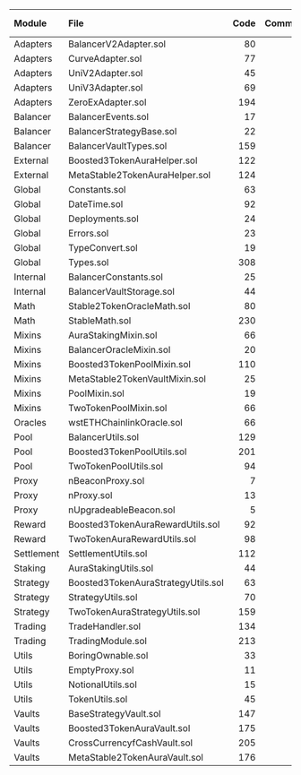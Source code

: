 | Module     | File                                     | Code | Comments | Total Lines | Complexity / Line |
| :--------- | :--------------------------------------- | ---: | -------: | ----------: | ----------------: |
| Adapters   | BalancerV2Adapter.sol                    |   80 |        2 |          91 |              17.5 |
| Adapters   | CurveAdapter.sol                         |   77 |        3 |          92 |              35.1 |
| Adapters   | UniV2Adapter.sol                         |   45 |        2 |          53 |              15.6 |
| Adapters   | UniV3Adapter.sol                         |   69 |        2 |          89 |              21.7 |
| Adapters   | ZeroExAdapter.sol                        |  194 |       29 |         240 |              19.6 |
| Balancer   | BalancerEvents.sol                       |   17 |        2 |          24 |               0.0 |
| Balancer   | BalancerStrategyBase.sol                 |   22 |        3 |          32 |               4.5 |
| Balancer   | BalancerVaultTypes.sol                   |  159 |       21 |         207 |               0.0 |
| External   | Boosted3TokenAuraHelper.sol              |  122 |       12 |         157 |               4.9 |
| External   | MetaStable2TokenAuraHelper.sol           |  124 |       10 |         155 |               4.8 |
| Global     | Constants.sol                            |   63 |       36 |         116 |               0.0 |
| Global     | DateTime.sol                             |   92 |       28 |         139 |              34.8 |
| Global     | Deployments.sol                          |   24 |        2 |          30 |               0.0 |
| Global     | Errors.sol                               |   23 |        2 |          26 |               0.0 |
| Global     | TypeConvert.sol                          |   19 |        1 |          25 |               5.3 |
| Global     | Types.sol                                |  308 |      233 |         586 |               0.0 |
| Internal   | BalancerConstants.sol                    |   25 |       23 |          51 |               0.0 |
| Internal   | BalancerVaultStorage.sol                 |   44 |        6 |          60 |               0.0 |
| Math       | Stable2TokenOracleMath.sol               |   80 |        9 |         106 |              11.2 |
| Math       | StableMath.sol                           |  230 |      100 |         391 |              16.5 |
| Mixins     | AuraStakingMixin.sol                     |   66 |        6 |          85 |              13.6 |
| Mixins     | BalancerOracleMixin.sol                  |   20 |        2 |          27 |               0.0 |
| Mixins     | Boosted3TokenPoolMixin.sol               |  110 |       15 |         148 |              10.9 |
| Mixins     | MetaStable2TokenVaultMixin.sol           |   25 |        3 |          32 |               0.0 |
| Mixins     | PoolMixin.sol                            |   19 |        1 |          24 |               0.0 |
| Mixins     | TwoTokenPoolMixin.sol                    |   66 |        9 |          88 |               6.1 |
| Oracles    | wstETHChainlinkOracle.sol                |   66 |        1 |          80 |               1.5 |
| Pool       | BalancerUtils.sol                        |  129 |        9 |         152 |               7.8 |
| Pool       | Boosted3TokenPoolUtils.sol               |  201 |       40 |         272 |               3.5 |
| Pool       | TwoTokenPoolUtils.sol                    |   94 |       30 |         143 |              14.9 |
| Proxy      | nBeaconProxy.sol                         |    7 |        2 |          12 |               0.0 |
| Proxy      | nProxy.sol                               |   13 |        2 |          19 |               0.0 |
| Proxy      | nUpgradeableBeacon.sol                   |    5 |        3 |          10 |               0.0 |
| Reward     | Boosted3TokenAuraRewardUtils.sol         |   92 |        8 |         116 |               5.4 |
| Reward     | TwoTokenAuraRewardUtils.sol              |   98 |       11 |         121 |               9.2 |
| Settlement | SettlementUtils.sol                      |  112 |       34 |         166 |               9.8 |
| Staking    | AuraStakingUtils.sol                     |   44 |        7 |          59 |               9.1 |
| Strategy   | Boosted3TokenAuraStrategyUtils.sol       |   63 |       19 |          96 |              12.7 |
| Strategy   | StrategyUtils.sol                        |   70 |       12 |          92 |              25.7 |
| Strategy   | TwoTokenAuraStrategyUtils.sol            |  159 |       14 |         195 |               8.8 |
| Trading    | TradeHandler.sol                         |  134 |       21 |         181 |              31.3 |
| Trading    | TradingModule.sol                        |  213 |       53 |         300 |              13.1 |
| Utils      | BoringOwnable.sol                        |   33 |       16 |          58 |              18.2 |
| Utils      | EmptyProxy.sol                           |   11 |        3 |          18 |               9.1 |
| Utils      | NotionalUtils.sol                        |   15 |        2 |          21 |               6.7 |
| Utils      | TokenUtils.sol                           |   45 |        5 |          60 |              15.6 |
| Vaults     | BaseStrategyVault.sol                    |  147 |       37 |         216 |              10.2 |
| Vaults     | Boosted3TokenAuraVault.sol               |  175 |       10 |         206 |               3.4 |
| Vaults     | CrossCurrencyfCashVault.sol              |  205 |       78 |         320 |               6.8 |
| Vaults     | MetaStable2TokenAuraVault.sol            |  176 |        7 |         204 |               4.0 |
